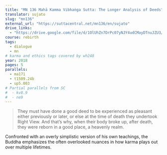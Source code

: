 ```yaml
---
title: "MN 136 Mahā Kamma Vibhaṅga Sutta: The Longer Analysis of Deeds"
translator: sujato
slug: "mn136"
external_url: "https://suttacentral.net/mn136/en/sujato"
drive_links:
  - "https://drive.google.com/file/d/1OlUhZn7DrPc07yNJY4udCMayDTnuJZU3/view?usp=drivesdk"
course: rebirth
tags:
  - dialogue
  - mn
# karma and ethics tags covered by wh248
year: 2018
pages: 5
parallels:
  - ma171
  - t1509.24b
  - up5.003
# Partial parallels from SC
#  - kv8.9
#  - ne9
---
```


> They must have done a good deed to be experienced as pleasant either previously or later, or else at the time of death they undertook Right View. And that’s why, when their body broke up, after death, they were reborn in a good place, a heavenly realm.

Confronted with an overly simplistic version of his own teachings, the Buddha emphasizes the often overlooked nuances in how karma plays out over multiple lifetimes.

